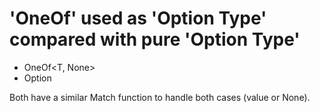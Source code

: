 # 'OneOf' used as 'Option Type' compared with pure 'Option Type'

* OneOf<T, None>
* Option<T>

Both have a similar Match function to handle both cases (value or None).
